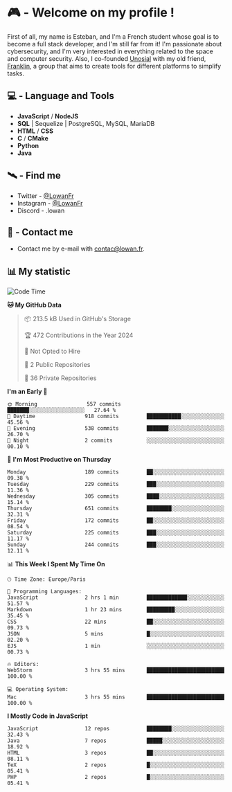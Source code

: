 # 🎮 - Welcome on my profile !
First of all, my name is Esteban, and I'm a French student whose goal is to become a full stack developer, and I'm still far from it!
I'm passionate about cybersecurity, and I'm very interested in everything related to the space and computer security.
Also, I co-founded [Unosial](https://github.com/Unosial) with my old friend, [Franklin](https://github.com/AbaFranklin/), a group that aims to create tools for different platforms to simplify tasks. 



## 💻 - Language and Tools
- **JavaScript** / **NodeJS**
- **SQL** | Sequelize | PostgreSQL, MySQL, MariaDB
- **HTML** / **CSS**
- **C** / **CMake**
- **Python**
- **Java**

## 🛰️ - Find me

 - Twitter - [@LowanFr](https://twitter.com/LowanFr/)
 - Instagram - [@LowanFr](https://instagram.com/LowanFr)
 - Discord -  .lowan
 
## 📡 - Contact me
 - Contact me by e-mail with [contac@lowan.fr](mailto:contact@lowan.fr).

## 📊 My statistic
<!--START_SECTION:waka-->
![Code Time](http://img.shields.io/badge/Code%20Time-1%2C001%20hrs%2031%20mins-blue)

**🐱 My GitHub Data** 

> 📦 213.5 kB Used in GitHub's Storage 
 > 
> 🏆 472 Contributions in the Year 2024
 > 
> 🚫 Not Opted to Hire
 > 
> 📜 2 Public Repositories 
 > 
> 🔑 36 Private Repositories 
 > 
**I'm an Early 🐤** 

```text
🌞 Morning                557 commits         ███████░░░░░░░░░░░░░░░░░░   27.64 % 
🌆 Daytime                918 commits         ███████████░░░░░░░░░░░░░░   45.56 % 
🌃 Evening                538 commits         ███████░░░░░░░░░░░░░░░░░░   26.70 % 
🌙 Night                  2 commits           ░░░░░░░░░░░░░░░░░░░░░░░░░   00.10 % 
```
📅 **I'm Most Productive on Thursday** 

```text
Monday                   189 commits         ██░░░░░░░░░░░░░░░░░░░░░░░   09.38 % 
Tuesday                  229 commits         ███░░░░░░░░░░░░░░░░░░░░░░   11.36 % 
Wednesday                305 commits         ████░░░░░░░░░░░░░░░░░░░░░   15.14 % 
Thursday                 651 commits         ████████░░░░░░░░░░░░░░░░░   32.31 % 
Friday                   172 commits         ██░░░░░░░░░░░░░░░░░░░░░░░   08.54 % 
Saturday                 225 commits         ███░░░░░░░░░░░░░░░░░░░░░░   11.17 % 
Sunday                   244 commits         ███░░░░░░░░░░░░░░░░░░░░░░   12.11 % 
```


📊 **This Week I Spent My Time On** 

```text
🕑︎ Time Zone: Europe/Paris

💬 Programming Languages: 
JavaScript               2 hrs 1 min         █████████████░░░░░░░░░░░░   51.57 % 
Markdown                 1 hr 23 mins        █████████░░░░░░░░░░░░░░░░   35.45 % 
CSS                      22 mins             ██░░░░░░░░░░░░░░░░░░░░░░░   09.73 % 
JSON                     5 mins              █░░░░░░░░░░░░░░░░░░░░░░░░   02.20 % 
EJS                      1 min               ░░░░░░░░░░░░░░░░░░░░░░░░░   00.73 % 

🔥 Editors: 
WebStorm                 3 hrs 55 mins       █████████████████████████   100.00 % 

💻 Operating System: 
Mac                      3 hrs 55 mins       █████████████████████████   100.00 % 
```

**I Mostly Code in JavaScript** 

```text
JavaScript               12 repos            ████████░░░░░░░░░░░░░░░░░   32.43 % 
Java                     7 repos             █████░░░░░░░░░░░░░░░░░░░░   18.92 % 
HTML                     3 repos             ██░░░░░░░░░░░░░░░░░░░░░░░   08.11 % 
TeX                      2 repos             █░░░░░░░░░░░░░░░░░░░░░░░░   05.41 % 
PHP                      2 repos             █░░░░░░░░░░░░░░░░░░░░░░░░   05.41 % 
```




<!--END_SECTION:waka-->
